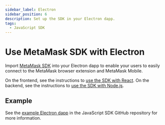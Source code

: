 ```yaml
---
sidebar_label: Electron
sidebar_position: 6
description: Set up the SDK in your Electron dapp.
tags:
  - JavaScript SDK
---
```


# Use MetaMask SDK with Electron

Import [MetaMask SDK](../../../concepts/sdk/index.md) into your Electron dapp to enable your users
to easily connect to the MetaMask browser extension and MetaMask Mobile.

On the frontend, see the instructions to [use the SDK with React](react/index.md).
On the backend, see the instructions to [use the SDK with Node.js](nodejs.md).

## Example

See the [example Electron dapp](https://github.com/MetaMask/metamask-sdk/tree/main/packages/examples/electronjs)
in the JavaScript SDK GitHub repository for more information.
